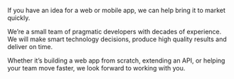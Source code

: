 
<!-- # Moonsault Software -->

If you have an idea for a web or mobile app, we can help bring it to market quickly.

We’re a small team of pragmatic developers with decades of experience. We will make smart technology decisions, produce high quality results and deliver on time.

Whether it’s building a web app from scratch, extending an API, or helping your team move faster, we look forward to working with you.

  <!-- [Let's Get Started](mailto:hello@moonsault.co) -->

